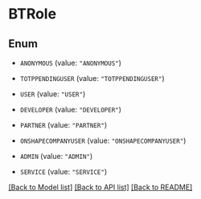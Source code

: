 # BTRole

## Enum


* `ANONYMOUS` (value: `"ANONYMOUS"`)

* `TOTPPENDINGUSER` (value: `"TOTPPENDINGUSER"`)

* `USER` (value: `"USER"`)

* `DEVELOPER` (value: `"DEVELOPER"`)

* `PARTNER` (value: `"PARTNER"`)

* `ONSHAPECOMPANYUSER` (value: `"ONSHAPECOMPANYUSER"`)

* `ADMIN` (value: `"ADMIN"`)

* `SERVICE` (value: `"SERVICE"`)


[[Back to Model list]](../README.md#documentation-for-models) [[Back to API list]](../README.md#documentation-for-api-endpoints) [[Back to README]](../README.md)


